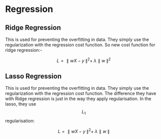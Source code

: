 # Regression

## Ridge Regression

This is used for preventing the overfitting in data. They simply use the regularization with the regression cost function. So new cost function for ridge regression:-

$$
L = \parallel wX-y\; \parallel^2 +\; \lambda\parallel w\;\parallel^2
$$

## Lasso Regression

This is used for preventing the overfitting in data. They simply use the regularization with the regression cost function. The difference they have with Ridge regression is just in the way they apply regularisation. In the lasso, they use $$L_1$$ regularisation:

$$
L = \parallel wX-y\; \parallel^2 +\; \lambda\parallel w\;\parallel
$$



